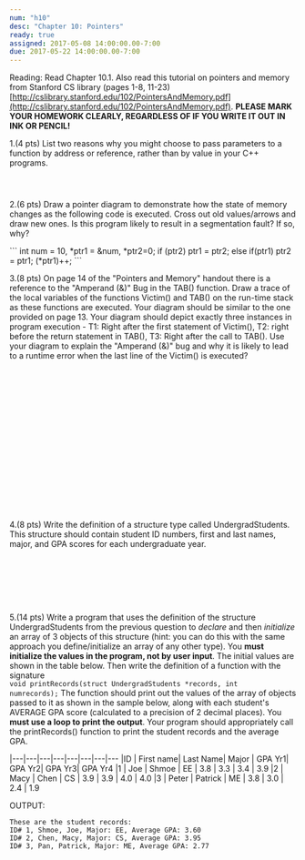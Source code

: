 ```yaml
---
num: "h10"
desc: "Chapter 10: Pointers"
ready: true
assigned: 2017-05-08 14:00:00.00-7:00
due: 2017-05-22 14:00:00.00-7:00
---
```

Reading: Read Chapter 10.1. Also read this tutorial on pointers and memory from Stanford CS library (pages 1-8, 11-23) [http://cslibrary.stanford.edu/102/PointersAndMemory.pdf](http://cslibrary.stanford.edu/102/PointersAndMemory.pdf). <b>PLEASE MARK YOUR HOMEWORK CLEARLY, REGARDLESS OF IF YOU WRITE IT OUT IN INK OR PENCIL!</b>

1.(4 pts) List two reasons why you might choose to pass parameters to a function by address or reference, rather than by value in your C++ programs.
<div style="margin-bottom:4em"></div>

2.(6 pts) Draw a pointer diagram to demonstrate how the state of memory changes as the following code is executed. Cross out old values/arrows and draw new ones. Is this program likely to result in a segmentation fault? If so, why?
<div style="margin-bottom:1em"></div>

<div markdown="1">
```
   int num = 10, *ptr1 = &num, *ptr2=0;
   if (ptr2) ptr1 = ptr2;
   else if(ptr1) ptr2 = ptr1;
   (*ptr1)++;
```   

</div>

3.(8 pts) On page 14 of the "Pointers and Memory" handout there is a reference to the "Amperand (&)" Bug in the TAB() function. Draw a trace of the local variables of the functions Victim() and TAB() on the run-time stack as these functions are executed. Your diagram should be similar to the one provided on page 13. Your diagram should depict exactly three instances in program execution - T1: Right after the first statement of Victim(), T2: right before the return statement in TAB(), T3: Right after the call to TAB(). Use your diagram to explain the "Amperand (&)" bug and why it is likely to lead to a runtime error when the last line of the Victim() is executed?
<div style="margin-bottom:20em"></div>

<div class="pagebreak"></div>

4.(8 pts) Write the definition of a structure type called UndergradStudents. This structure should contain student ID numbers, first and last names, major, and GPA scores for each undergraduate year. 
<div style="margin-bottom:8em"></div>

5.(14 pts) Write a program that uses the definition of the structure UndergradStudents from the previous question to *declare* and then *initialize* an array of 3 objects of this structure (hint: you can do this with the same approach you define/initialize an array of any other type). You **must initialize the values in the program, not by user input**.  The initial values are shown in the table below. Then write the definition of a function with the signature <code> void printRecords(struct UndergradStudents *records, int numrecords);</code> The function should print out the values of the array of objects passed to it as shown in the sample below, along with each student's AVERAGE GPA score (calculated to a precision of 2 decimal places). You **must use a loop to print the output**. Your program should appropriately call the printRecords() function to print the student records and the average GPA.

<div markdown="1">
|---|---|---|---|---|---|---|---
|ID | First name| Last Name| Major | GPA Yr1|  GPA Yr2| GPA Yr3| GPA Yr4
|1 | Joe | Shmoe | EE | 3.8 | 3.3 | 3.4 | 3.9
|2 | Macy | Chen | CS | 3.9 | 3.9 | 4.0 | 4.0
|3 | Peter | Patrick | ME | 3.8 | 3.0 | 2.4 | 1.9

OUTPUT:

```
These are the student records:
ID# 1, Shmoe, Joe, Major: EE, Average GPA: 3.60
ID# 2, Chen, Macy, Major: CS, Average GPA: 3.95
ID# 3, Pan, Patrick, Major: ME, Average GPA: 2.77
```
</div>
